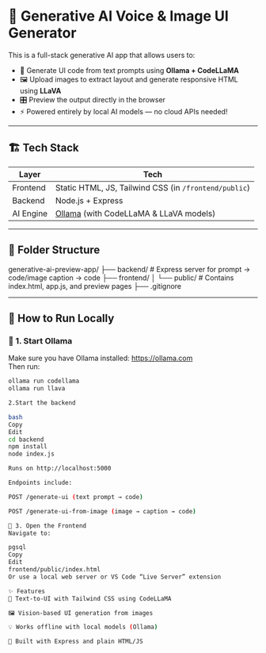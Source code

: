 # 🧠 Generative AI Voice & Image UI Generator

This is a full-stack generative AI app that allows users to:
- 🎨 Generate UI code from text prompts using **Ollama + CodeLLaMA**
- 🖼️ Upload images to extract layout and generate responsive HTML using **LLaVA**
- 🎛️ Preview the output directly in the browser
- ⚡ Powered entirely by local AI models — no cloud APIs needed!

---

## 🏗️ Tech Stack

| Layer       | Tech                        |
|-------------|-----------------------------|
| Frontend    | Static HTML, JS, Tailwind CSS (in `/frontend/public`) |
| Backend     | Node.js + Express           |
| AI Engine   | [Ollama](https://ollama.com) (with CodeLLaMA & LLaVA models) |

---

## 📁 Folder Structure

generative-ai-preview-app/
├── backend/ # Express server for prompt → code/image caption → code
├── frontend/
│ └── public/ # Contains index.html, app.js, and preview pages
├── .gitignore


---

## 🚀 How to Run Locally

### 🔹 1. Start Ollama

Make sure you have Ollama installed: https://ollama.com  
Then run:

```bash
ollama run codellama
ollama run llava

2.Start the backend

bash
Copy
Edit
cd backend
npm install
node index.js

Runs on http://localhost:5000

Endpoints include:

POST /generate-ui (text prompt → code)

POST /generate-ui-from-image (image → caption → code)

🔹 3. Open the Frontend
Navigate to:

pgsql
Copy
Edit
frontend/public/index.html
Or use a local web server or VS Code “Live Server” extension

✨ Features
🧠 Text-to-UI with Tailwind CSS using CodeLLaMA

🖼️ Vision-based UI generation from images

💡 Works offline with local models (Ollama)

🔧 Built with Express and plain HTML/JS

